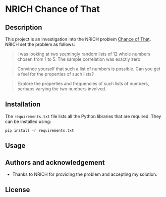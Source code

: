 # NRICH Chance of That

## Description

This project is an investigation into the NRICH problem [Chance of That](https://nrich.maths.org/7287). NRICH set the problem as follows:

> I was looking at two seemingly random lists of 12 whole numbers chosen from 1 to 5. The sample correlation was exactly zero.

> Convince yourself that such a list of numbers is possible. Can you get a feel for the properties of such lists?

> Explore the properties and frequencies of such lists of numbers, perhaps varying the two numbers involved.

## Installation

The `requirements.txt` file lists all the Python libraries that are required. They can be installed using:

```
pip install -r requirements.txt
```

## Usage

## Authors and acknowledgement

- Thanks to NRICH for providing the problem and accepting my solution.

## License

